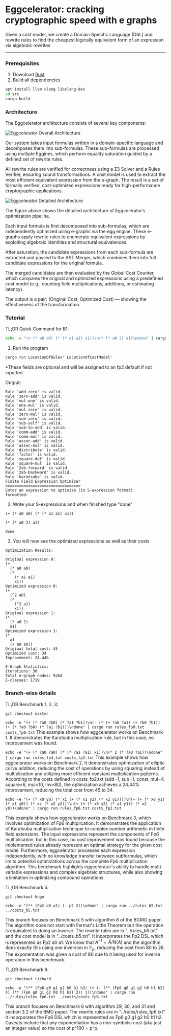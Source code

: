 # Eggcelerator: cracking cryptographic speed with e graphs

Given a cost model, we create a Domain Specific Language (DSL) and rewrite rules to find the cheapest logically equivalent form of an expression via algebraic rewrites 

---
### Prerequisites

1. Download [Rust](https://www.rust-lang.org/tools/install)
2. Build all dependencies
```bash
apt install llvm clang libclang-dev
cd src
cargo build
```

### Architecture
The Eggcelerator architecture consists of several key components:

![Eggcelerator Overall Architecture](./images/overall.png)

Our system takes input formulas written in a domain-specific language and decomposes them into sub-formulas. These sub-formulas are processed using multiple Eggines, which perform equality saturation guided by a defined set of rewrite rules.

All rewrite rules are verified for correctness using a Z3 Solver and a Rules Verifier, ensuring sound transformations. A cost model is used to extract the most efficient equivalent expression from the e-graph. The result is a set of formally verified, cost-optimized expressions ready for high-performance cryptographic applications.

![Eggcelerator Detailed Architecture](./images/details.png)

The figure above shows the detailed architecture of Eggcelerator’s optimization pipeline.

Each input formula is first decomposed into sub-formulas, which are independently optimized using e-graphs via the egg engine. These e-graphs apply rewrite rules to enumerate equivalent expressions by exploiting algebraic identities and structural equivalences.

After saturation, the candidate expressions from each sub-formula are extracted and passed to the AST Merger, which combines them into full candidate expressions for the original formula.

The merged candidates are then evaluated by the Global Cost Counter, which compares the original and optimized expressions using a predefined cost model (e.g., counting field multiplications, additions, or estimating latency).

The output is a pair:
(Original Cost, Optimized Cost) — showing the effectiveness of the transformation.

### Tutorial
TL;DR Quick Command for B1:
```bash
echo -e "(+ (* a0 a0) (* (* a1 a1) x1))\n(* (* a0 2) a1)\ndone" | cargo run ../rules/rules_fp2.txt ../costs/costs_fp2.txt
```
1. Run the program 
```bash
cargo run LocationOfRules* LocationOfCostModel*
```
*These fields are optional and will be assigned to an fp2 default if not inputted

Output:
```
Rule 'add-zero' is valid.
Rule 'zero-add' is valid.
Rule 'mul-one' is valid.
Rule 'one-mul' is valid.
Rule 'mul-zero' is valid.
Rule 'zero-mul' is valid.
Rule 'sub-zero' is valid.
Rule 'sub-self' is valid.
Rule 'sub-to-add' is valid.
Rule 'comm-add' is valid.
Rule 'comm-mul' is valid.
Rule 'assoc-add' is valid.
Rule 'assoc-mul' is valid.
Rule 'distribute' is valid.
Rule 'factor' is valid.
Rule 'square-def' is valid.
Rule 'square-mul' is valid.
Rule '2ab-forward' is valid.
Rule '2ab-backward' is valid.
Rule 'karatsuba' is valid.
Finite Field Expression Optimizer
=================================
Enter an expression to optimize (in S-expression format):
formatted:
```
2. Write your S-expressions and when finished type "done"
```
(+ (* a0 a0) (* (* a1 a1) x1))
```

```
(* (* a0 2) a1)
```
```
done
```
3. You will now see the optimized expressions as well as their costs
```
Optimization Results:
---------------------
Original expression 0:
(+
  (* a0 a0)
  (*
    (* a1 a1)
    x1))
Optimized expression 0:
(+
  (^2 a0)
  (*
    (^2 a1)
    x1))
Original expression 1:
(*
  (* a0 2)
  a1)
Optimized expression 1:
(*
  a1
  (+ a0 a0))
Original total cost: 45
Optimized cost: 34
Improvement: 24.44%

E-Graph Statistics:
Iterations: 30
Total e-graph nodes: 9264
E-classes: 1719
```


### Branch-wise details
TL;DR Benchmark 1, 2, 3:

`git checkout master`

`echo -e "(+ (* ?a0 ?b0) (* ?a1 ?b1))\n(- (* (+ ?a0 ?a1) (+ ?b0 ?b1)) (+ (* ?a0 ?b0) (* ?a1 ?b1)))\ndone" | cargo run rules_fp0.txt costs_fp0.txt`
This example shows how eggcelerator works on Benchmark 1. It demonstrates the Karatsuba multiplication rule, but in this case, no improvement was found.

`echo -e "(+ (* ?a0 ?a0) (* (* ?a1 ?a1) xi))\n(* 2 (* ?a0 ?a1))\ndone" | cargo run rules_fp4.txt costs_fp2.txt`
This example shows how eggcelerator works on Benchmark 2. It demonstrates optimization of elliptic curve addition, reducing the cost of operations by using squaring instead of multiplication and utilizing more efficient constant multiplication patterns. According to the costs defined in costs_fp2.txt (add=1, sub=1, const_mul=4, square=6, mul=10, inv=80), the optimization achieves a 24.44% improvement, reducing the total cost from 45 to 34.

`echo -e "(+ (* x0 y0) (* xi (+ (* x1 y2) (* x2 y1))))\n(+ (+ (* x0 y1) (* x1 y0)) (* xi (* x2 y2)))\n(+ (+ (* x0 y2) (* x1 y1)) (* x2 y0))\ndone" | cargo run rules_fp6.txt costs_fp2.txt`

This example shows how eggcelerator works on Benchmark 3, which involves optimization of Fp6 multiplication. It demonstrates the application of Karatsuba multiplication technique to complex number arithmetic in finite field extensions. The input expressions represent the components of Fp6 multiplication, but in this case, no cost improvement was found because the implemented rules already represent an optimal strategy for the given cost model. Furthermore, eggcelerator processes each expression independently, with no knowledge transfer between subformulas, which limits potential optimizations across the complete Fp6 multiplication algorithm. This benchmark highlights eggcelerator's ability to handle multi-variable expressions and complex algebraic structures, while also showing a limitation in optimizing compound operations.

TL;DR Benchmark 5:

`git checkout hugo`

`echo -e "(** (Fp2 a0 a1) (- p2 2))\ndone" | cargo run ../rules_b5.txt ../costs_b5.txt`

This branch focuses on Benchmark 5 with algorithm 8 of the BGMO paper. The algorithm does not start with Fermat's Little Theorem but the operation is equivalent to doing an inverse. The rewrite rules are in "../rules_b5.txt" and the cost model is in "../costs_b5.txt".
It incorporates the Fp2 DSL which is represented as Fp2 a0 a1. We know that $A^{-1} = \bar A / N(A)$ and the algorithm does exactly this using one inversion in $\mathbb F_p$, reducing the cost from 80 to 26. The exponentation was given a cost of 80 due to it being used for inverse operation in this benchmark.

TL;DR Benchmark 6:

`git checkout richard`

`echo -e "(** (Fp6 g0 g1 g2 h0 h1 h2) (+ (- (** (Fp6 g0 g1 g2 h0 h1 h2) 4) (** (Fp6 g0 g1 g2 h0 h1 h2) 2)) 1))\ndone" | cargo run ../rules/rules_fp6.txt ../costs/costs_fp6.txt`

This branch focuses on Benchmark 6 with algorithm 29, 30, and 31 and section 3.2 of the BMO paper. The rewrite rules are in "../rules/rules_fp6.txt"
It incorporates the Fp6 DSL which is represented as Fp6 g0 g1 g2 h0 h1 h2. Caveats include that any exponentiation has a non-symbolic cost (aka just an integer value) so the cost of p^100 = p^p. 
